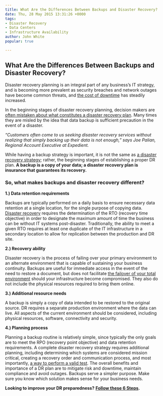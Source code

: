 ```yaml
---
title: What Are the Differences Between Backups and Disaster Recovery?
date: Thu, 28 May 2015 13:31:26 +0000
tags:
- Disaster Recovery
- Data Centers
- Infrastructure Availability
author: John White
popular: true

---
```

## What Are the Differences Between Backups and Disaster Recovery?

Disaster recovery planning is an integral part of any business’s IT strategy, and is becoming more prevalent as security breaches and network outages have become common threats, and [the cost of downtime](https://thecloudcalculator.com/calculators/cost-of-downtime/) has steadily increased.

In the beginning stages of disaster recovery planning, decision makers are [often mistaken about what constitutes a disaster recovery plan](https://www.expedient.com/blog/the-differences-between-backups-and-disaster-recovery/). Many times they are misled by the idea that data backup is sufficient precaution in the event of a disaster.

_“Customers often come to us seeking disaster recovery services without realizing that simply backing up their data is not enough,” says Joe Palian, Regional Account Executive at Expedient._

While having a backup strategy is important, it is not the same as [a disaster recovery strategy](https://www.expedient.com/blog/what-steps-have-you-left-out-of-your-dr-strategy/); rather, the beginning stages of establishing a proper DR plan. **A backup is a copy of your data; a disaster recovery plan is insurance that guarantees its recovery.**

### So, what makes backups and disaster recovery different?

**1.) Data retention requirements**

Backups are typically performed on a daily basis to ensure necessary data retention at a single location, for the single purpose of copying data. [Disaster recovery](https://www.expedient.com/services/managed-services/disaster-recovery/) requires the determination of the RTO (recovery time objective) in order to designate the maximum amount of time the business can be without IT systems post-disaster. Traditionally, the ability to meet a given RTO requires at least one duplicate of the IT infrastructure in a secondary location to allow for replication between the production and DR site.

**2.) Recovery ability**

Disaster recovery is the process of failing over your primary environment to an alternate environment that is capable of sustaining your business continuity. Backups are useful for immediate access in the event of the need to restore a document, but does not facilitate [the failover of your total environment](https://www.expedient.com/blog/expedient-push-button-dr-zertocon2018/) should your infrastructure become compromised. They also do not include the physical resources required to bring them online.

**3.) Additional resource needs**

A backup is simply a copy of data intended to be restored to the original source. DR requires a separate production environment where the data can live. All aspects of the current environment should be considered, including physical resources, software, connectivity and security.

**4.) Planning process**

Planning a backup routine is relatively simple, since typically the only goals are to meet the RPO (recovery point objective) and data retention requirements. A complete disaster recovery strategy requires additional planning, including determining which systems are considered mission critical, creating a recovery order and communication process, and most importantly, [a way to perform a valid test](https://www.expedient.com/blog/with-push-button-dr-disaster-recovery-testing-doesnt-have-to-be-a-four-letter-word/). The overall benefits and importance of a DR plan are to mitigate risk and downtime, maintain compliance and avoid outages. Backups serve a simpler purpose. Make sure you know which solution makes sense for your business needs.

**Looking to improve your DR preparedness?** [**Follow these 6 Steps**](http://bit.ly/1SFm5yp)**.**